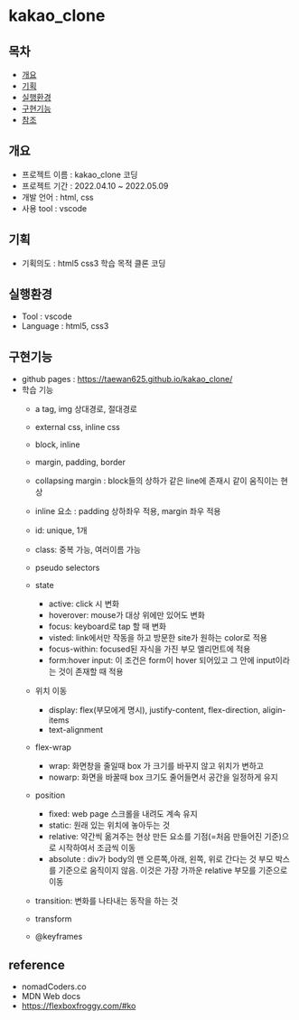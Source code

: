 # kakao_clone

## 목차
  - [개요](#개요)
  - [기획](#기획)
  - [실행환경](#실행환경)
  - [구현기능](#구현기능)
  - [참조](#reference)

## 개요
- 프로젝트 이름 : kakao_clone 코딩
- 프로젝트 기간 : 2022.04.10 ~ 2022.05.09
- 개발 언어    : html, css
- 사용 tool   : vscode

## 기획
- 기획의도 : html5 css3 학습 목적 클론 코딩

## 실행환경
- Tool : vscode
- Language : html5, css3

## 구현기능
- github pages :  https://taewan625.github.io/kakao_clone/
- 학습 기능
  - a tag, img 상대경로, 절대경로
  - external css, inline css
  - block, inline
  - margin, padding, border
  - collapsing margin : block들의 상하가 같은 line에 존재시 같이 움직이는 현상
  - inline 요소 : padding 상하좌우 적용, margin 좌우 적용
  - id: unique, 1개
  - class: 중복 가능, 여러이름 가능
  - pseudo selectors
  - state
    - active: click 시 변화
    - hoverover: mouse가 대상 위에만 있어도 변화
    - focus: keyboard로 tap 할 때 변화
    - visted: link에서만 작동을 하고 방문한 site가 원하는 color로 적용
    - focus-within: focused된 자식을 가진 부모 엘리먼트에 적용
    - form:hover input: 이 조건은 form이 hover 되어있고 그 안에 input이라는 것이 존재할 때 적용
     
  - 위치 이동
    - display: flex(부모에게 명시), justify-content, flex-direction, aligin-items
    - text-alignment
  - flex-wrap
    - wrap: 화면창을 줄일때 box 가 크기를 바꾸지 않고 위치가 변하고
    - nowarp: 화면을 바꿀때 box 크기도 줄어들면서 공간을 일정하게 유지
  - position
    - fixed: web page 스크롤을 내려도 계속 유지
    - static: 원래 있는 위치에 놓아두는 것
    - relative: 약간씩 옮겨주는 현상 만든 요소를 기점(=처음 만들어진 기준)으로 시작하여서 조금씩 이동
    - absolute : div가 body의 맨 오른쪽,아래, 왼쪽, 위로 간다는 것 부모 박스를 기준으로 움직이지 않음. 이것은 가장 가까운 relative 부모를 기준으로 이동

  - transition: 변화를 나타내는 동작을 하는 것
  - transform
  - @keyframes



## reference
- nomadCoders.co
- MDN Web docs
- https://flexboxfroggy.com/#ko
